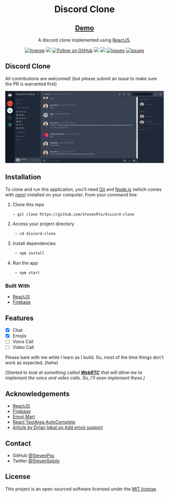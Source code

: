 <h1 align="center">Discord Clone</h1>

<div align="center">

<h2>
   <a href="https://discord-clone-948e1.web.app/">
   Demo
   </a>
</h2>

A discord clone implemented using [ReactJS](https://reactjs.org/).


[![license](https://img.shields.io/badge/license-MIT-blue.svg)](https://github.com/StevenPss/discord-clone/blob/dev/LICENSE)
<img src="https://img.shields.io/badge/developed%20by-StevenPss-blue.svg">
[![Follow on GitHub](https://img.shields.io/github/followers/StevenPss?label=Follow&style=social)](https://github.com/StevenPss)
<img src="https://img.shields.io/github/stars/StevenPss/discord-clone.svg?style=flat">
<img src="https://img.shields.io/github/languages/top/StevenPss/discord-clone.svg"/>
[![issues](https://img.shields.io/github/issues/StevenPss/discord-clone.svg)](https://github.com/StevenPss/discord-clone/issues)
[![issues](https://img.shields.io/badge/PRs-welcome-brightgreen.svg?style=flat)](https://github.com/StevenPss/discord-clone/pulls)

</p>

</div>


## Discord Clone

All contributions are welcomed! (but please submit an issue to make sure the PR is warranted first)

![screenshot](https://github.com/StevenPss/discord-clone/blob/dev/src/static/demo.png)

## Installation

To clone and run this application, you'll need [Git](https://git-scm.com) and [Node.js](https://nodejs.org/en/download/) (which comes with [npm](http://npmjs.com)) installed on your computer. From your command line:

1. Clone this repo
    ```zsh
    ~ git clone https://github.com/StevenPss/discord-clone
    ```
2. Access your project directory 
   ```zsh
    ~ cd discord-clone
   ```
3. Install dependencies
   ```zsh
    ~ npm install
   ```
4. Run the app
   ```zsh
    ~ npm start
   ```


### Built With

<!-- This section should list any major frameworks that you built your project using. Here are a few examples.-->

- [ReactJS](https://reactjs.org/)
- [Firebase](https://firebase.google.com/)

## Features

<!-- List the features of your application or follow the template. Don't share the figma file here :) -->


- [X] Chat
- [x] Emojis
- [ ] Voice Call
- [ ] Video Call

Please bare with me while I learn as I build. So, most of the time things don't work as expected. (hehe)

*(Started to look at something called [**WebRTC**](https://webrtc.org/) that will allow me to implement the voice and video calls. So, I'll soon implement these.)*

## Acknowledgements

<!-- This section should list any articles or add-ons/plugins that helps you to complete the project. This is optional but it will help you in the future. For exmpale -->

- [ReactJS](https://reactjs.org/)
- [Firebase](https://firebase.google.com/)
- [Emoji Mart](https://www.npmjs.com/package/emoji-mart)
- [React TextArea AutoComplete](https://www.npmjs.com/package/@webscopeio/react-textarea-autocomplete)
- [Article by Dylan Iqbal on Add emoji support](https://morioh.com/p/2b1a49e4b53f)


## Contact

- GitHub [@StevenPss](https://github.com/StevenPss)
- Twitter [@StevenSelolo](https://twitter.com/StevenSelolo)

## License

This project is an open-sourced software licensed under the [MIT license](https://github.com/StevenPss/discord-clone/blob/dev/LICENSE).
